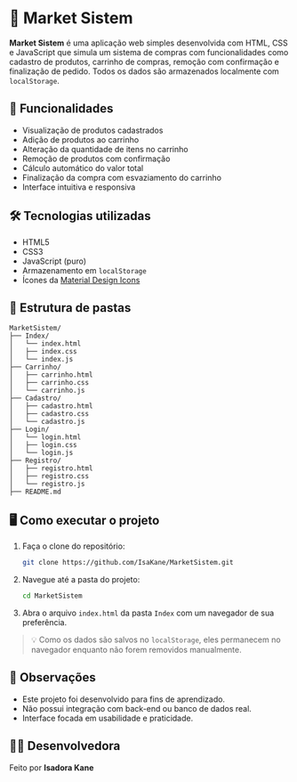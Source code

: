 # 🛒 Market Sistem

**Market Sistem** é uma aplicação web simples desenvolvida com HTML, CSS e JavaScript que simula um sistema de compras com funcionalidades como cadastro de produtos, carrinho de compras, remoção com confirmação e finalização de pedido. Todos os dados são armazenados localmente com `localStorage`.

## 🚀 Funcionalidades

- Visualização de produtos cadastrados
- Adição de produtos ao carrinho
- Alteração da quantidade de itens no carrinho
- Remoção de produtos com confirmação
- Cálculo automático do valor total
- Finalização da compra com esvaziamento do carrinho
- Interface intuitiva e responsiva

## 🛠 Tecnologias utilizadas

- HTML5
- CSS3
- JavaScript (puro)
- Armazenamento em `localStorage`
- Ícones da [Material Design Icons](https://materialdesignicons.com/)

## 📁 Estrutura de pastas

```
MarketSistem/
├── Index/
│   └── index.html
│   ├── index.css
│   └── index.js
├── Carrinho/
│   ├── carrinho.html
│   ├── carrinho.css
│   └── carrinho.js
├── Cadastro/
│   ├── cadastro.html
│   ├── cadastro.css
│   └── cadastro.js
├── Login/
│   └── login.html
│   ├── login.css
│   └── login.js
├── Registro/
│   ├── registro.html
│   ├── registro.css
│   └── registro.js
├── README.md
```

## 🖥️ Como executar o projeto

1. Faça o clone do repositório:
   ```bash
   git clone https://github.com/IsaKane/MarketSistem.git
   ```
   
2. Navegue até a pasta do projeto:
   ```bash
   cd MarketSistem
   ```

3. Abra o arquivo `index.html` da pasta `Index` com um navegador de sua preferência.

> 💡 Como os dados são salvos no `localStorage`, eles permanecem no navegador enquanto não forem removidos manualmente.

## 📌 Observações

- Este projeto foi desenvolvido para fins de aprendizado.
- Não possui integração com back-end ou banco de dados real.
- Interface focada em usabilidade e praticidade.

## 👩‍💻 Desenvolvedora

Feito por **Isadora Kane**  

